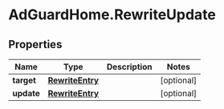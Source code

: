 # AdGuardHome.RewriteUpdate

## Properties

Name | Type | Description | Notes
------------ | ------------- | ------------- | -------------
**target** | [**RewriteEntry**](RewriteEntry.md) |  | [optional] 
**update** | [**RewriteEntry**](RewriteEntry.md) |  | [optional] 


